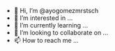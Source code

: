 - 👋 Hi, I’m @ayogomezmrstsch
- 👀 I’m interested in ...
- 🌱 I’m currently learning ...
- 💞️ I’m looking to collaborate on ...
- 📫 How to reach me ...

<!---
ayogomezmrstsch/ayogomezmrstsch is a ✨ special ✨ repository because its `README.md` (this file) appears on your GitHub profile.
You can click the Preview link to take a look at your changes.
--->
